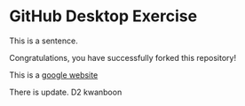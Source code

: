 # GitHub Desktop Exercise

This is a sentence.

Congratulations, you have successfully forked this repository!

This is a [google website](https://www.google.com)

There is update. D2
kwanboon